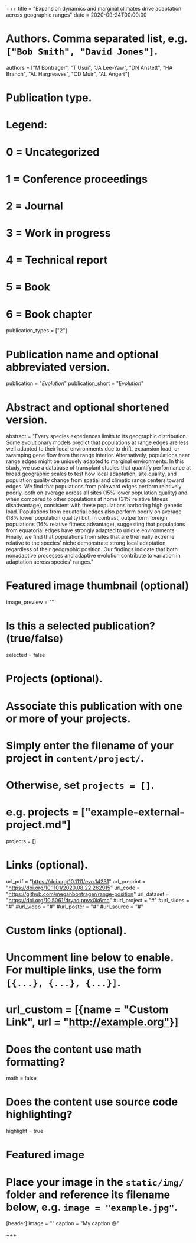 +++
title = "Expansion dynamics and marginal climates drive adaptation across geographic ranges"
date = 2020-09-24T00:00:00

# Authors. Comma separated list, e.g. `["Bob Smith", "David Jones"]`.
authors = ["M Bontrager", "T Usui", "JA Lee-Yaw", "DN Anstett", "HA Branch", "AL Hargreaves", "CD Muir", "AL Angert"]

# Publication type.
# Legend:
# 0 = Uncategorized
# 1 = Conference proceedings
# 2 = Journal
# 3 = Work in progress
# 4 = Technical report
# 5 = Book
# 6 = Book chapter
publication_types = ["2"]

# Publication name and optional abbreviated version.
publication = "*Evolution*"
publication_short = "*Evolution*"

# Abstract and optional shortened version.
abstract = "Every species experiences limits to its geographic distribution. Some evolutionary models predict that populations at range edges are less well adapted to their local environments due to drift, expansion load, or swamping gene flow from the range interior. Alternatively, populations near range edges might be uniquely adapted to marginal environments. In this study, we use a database of transplant studies that quantify performance at broad geographic scales to test how local adaptation, site quality, and population quality change from spatial and climatic range centers toward edges. We find that populations from poleward edges perform relatively poorly, both on average across all sites (15% lower population quality) and when compared to other populations at home (31% relative fitness disadvantage), consistent with these populations harboring high genetic load. Populations from equatorial edges also perform poorly on average (18% lower population quality) but, in contrast, outperform foreign populations (16% relative fitness advantage), suggesting that populations from equatorial edges have strongly adapted to unique environments. Finally, we find that populations from sites that are thermally extreme relative to the species' niche demonstrate strong local adaptation, regardless of their geographic position. Our findings indicate that both nonadaptive processes and adaptive evolution contribute to variation in adaptation across species' ranges."

# Featured image thumbnail (optional)
image_preview = ""

# Is this a selected publication? (true/false)
selected = false

# Projects (optional).
#   Associate this publication with one or more of your projects.
#   Simply enter the filename of your project in `content/project/`.
#   Otherwise, set `projects = []`.
#   e.g. projects = ["example-external-project.md"]
projects = []

# Links (optional).
url_pdf = "https://doi.org/10.1111/evo.14231"
url_preprint = "https://doi.org/10.1101/2020.08.22.262915"
url_code = "https://github.com/meganbontrager/range-position"
url_dataset = "https://doi.org/10.5061/dryad.pnvx0k6mc"
#url_project = "#"
#url_slides = "#"
#url_video = "#"
#url_poster = "#"
#url_source = "#"

# Custom links (optional).
#   Uncomment line below to enable. For multiple links, use the form `[{...}, {...}, {...}]`.
# url_custom = [{name = "Custom Link", url = "http://example.org"}]

# Does the content use math formatting?
math = false

# Does the content use source code highlighting?
highlight = true

# Featured image
# Place your image in the `static/img/` folder and reference its filename below, e.g. `image = "example.jpg"`.
[header]
image = ""
caption = "My caption :smile:"

+++
